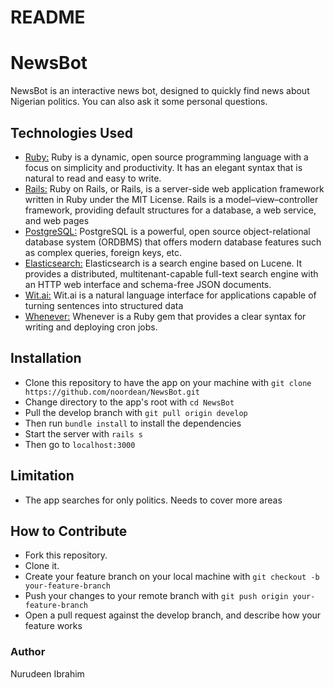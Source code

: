 # README

# NewsBot
NewsBot is an interactive news bot, designed to quickly find news about Nigerian politics. You can also ask it some personal questions.

## Technologies Used
* [Ruby:](https://www.ruby-lang.org/en/) Ruby is a dynamic, open source programming language with a focus on simplicity and productivity. It has an elegant syntax that is natural to read and easy to write.
* [Rails:](https://http://rubyonrails.org/) Ruby on Rails, or Rails, is a server-side web application framework written in Ruby under the MIT License. Rails is a model–view–controller framework, providing default structures for a database, a web service, and web pages
* [PostgreSQL:](https://www.postgresql.org/) PostgreSQL is a powerful, open source object-relational database system (ORDBMS) that offers modern database features such as complex queries, foreign keys, etc.
* [Elasticsearch:](https://www.elastic.co/) Elasticsearch is a search engine based on Lucene. It provides a distributed, multitenant-capable full-text search engine with an HTTP web interface and schema-free JSON documents.
* [Wit.ai:](https://wit.ai/) Wit.ai is a natural language interface for applications capable of turning sentences into structured data
* [Whenever:](https://github.com/javan/whenever) Whenever is a Ruby gem that provides a clear syntax for writing and deploying cron jobs.


## Installation
- Clone this repository to have the app on your machine with ```git clone https://github.com/noordean/NewsBot.git```
- Change directory to the app's root with ```cd NewsBot```
- Pull the develop branch with ```git pull origin develop```
- Then run ```bundle install```  to install the dependencies
- Start the server with ```rails s```
- Then go to ```localhost:3000```

## Limitation
- The app searches for only politics. Needs to cover more areas

## How to Contribute
- Fork this repository.
- Clone it.
- Create your feature branch on your local machine with ```git checkout -b your-feature-branch```
- Push your changes to your remote branch with ```git push origin your-feature-branch```
- Open a pull request against the develop branch, and describe how your feature works

### Author
Nurudeen Ibrahim
